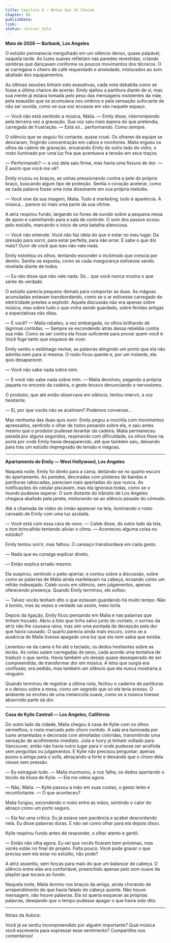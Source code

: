 ```yaml
---
title: Capítulo 6 – Notas Que Se Chocam
chapter: 06
publishDate: 
link: 
status: revisar_tela
---
```


**Maio de 2026 — Burbank, Los Angeles**

O estúdio permanecia mergulhado em um silêncio denso, quase palpável, naquela tarde. As luzes suaves refletiam nas paredes revestidas, criando sombras que dançavam conforme os poucos movimentos dos técnicos. O ar carregava o cheiro de café requentado e ansiedade, misturados ao som abafado dos equipamentos.

As últimas sessões tinham sido exaustivas, cada nota debatida como se fosse a última chance de acertar. Emily ajeitou a partitura diante de si, mas sua mente já estava tomada pelo peso das mensagens insistentes da mãe, pela exaustão que se acumulava nos ombros e pela sensação sufocante de não ser ouvida, como se sua voz ecoasse em vão naquele espaço.

— Você não está sentindo a música, Malia. — Emily disse, interrompendo pela terceira vez a gravação. Sua voz saiu mais áspera do que pretendia, carregada de frustração. — Está só... performando. Como sempre.

O silêncio que se seguiu foi cortante, quase cruel. Os olhares da equipe se desviaram, fingindo concentração em cabos e monitores. Malia ergueu os olhos da cabine de gravação, encarando Emily do outro lado do vidro, o rosto iluminado por uma luz fria que acentuava a tensão em seus traços.

— Performando? — a voz dela saiu firme, mas havia uma fissura de dor. — É assim que você me vê?

Emily cruzou os braços, as unhas pressionando contra a pele do próprio braço, buscando algum tipo de proteção. Sentia o coração acelerar, como se cada palavra fosse uma nota dissonante em sua própria melodia.

— Você vive da sua imagem, Malia. Tudo é marketing, tudo é aparência. A música... parece só mais uma parte da sua vitrine.

A atriz respirou fundo, largando os fones de ouvido sobre a pequena mesa de apoio e caminhando para a sala de controle. O som dos passos ecoou pelo estúdio, marcando o início de uma batalha silenciosa.

— Você não entende. Você não faz ideia do que é estar no meu lugar. Da pressão para sorrir, para estar perfeita, para não errar. E sabe o que dói mais? Ouvir de você que isso não vale nada.

Emily estreitou os olhos, tentando esconder o incômodo que crescia por dentro. Sentia-se exposta, como se cada insegurança estivesse sendo revelada diante de todos.

— Eu não disse que não vale nada. Só... que você nunca mostra o que sente de verdade.

O estúdio parecia pequeno demais para comportar as duas. As mágoas acumuladas estavam transbordando, como se o ar estivesse carregado de eletricidade prestes a explodir. Aquela discussão não era apenas sobre música, mas sobre tudo o que vinha sendo guardado, sobre feridas antigas e expectativas não ditas.

— E você? — Malia rebateu, a voz embargada, os olhos brilhando de lágrimas contidas. — Sempre se escondendo atrás dessa rebeldia contra sua mãe. Como se ser contra ela fosse suficiente para provar quem você é. Você foge tanto que esquece de viver.

Emily sentiu o estômago revirar, as palavras atingindo um ponto que ela não admitia nem para si mesma. O rosto ficou quente e, por um instante, ela quis desaparecer.

— Você não sabe nada sobre mim.

— E você não sabe nada sobre mim. — Malia devolveu, pegando a própria jaqueta no encosto da cadeira, o gesto brusco denunciando o nervosismo.

O produtor, que até então observava em silêncio, tentou intervir, a voz hesitante:

— Ei, por que vocês não se acalmam? Podemos conversar...

Mas nenhuma das duas quis ouvir. Emily pegou a mochila com movimentos apressados, sentindo o olhar de todos pesando sobre ela, e saiu antes mesmo que o produtor pudesse levantar da cadeira. Malia permaneceu parada por alguns segundos, respirando com dificuldade, os olhos fixos na porta por onde Emily havia desaparecido, até que também saiu, deixando para trás um estúdio impregnado de tensão e mágoas.

---

**Apartamento de Emily — West Hollywood, Los Angeles**

Naquela noite, Emily foi direto para a cama, deitando-se no quarto escuro do apartamento. As paredes, decoradas com pôsteres de bandas e partituras rabiscadas, pareciam mais apertadas do que nunca. As notificações do celular piscavam, mas ela ignorava todas, como se o mundo pudesse esperar. O som distante do trânsito de Los Angeles chegava abafado pela janela, misturando-se ao silêncio pesado do cômodo.

Até a chamada de vídeo do irmão aparecer na tela, iluminando o rosto cansado de Emily com uma luz azulada.

— Você está com essa cara de novo. — Caleb disse, do outro lado da tela, o tom brincalhão tentando aliviar o clima. — Aconteceu alguma coisa no estúdio?

Emily tentou sorrir, mas falhou. O cansaço transbordava em cada gesto.

— Nada que eu consiga explicar direito.

— Então explica errado mesmo.

Ela suspirou, sentindo o peito apertar, e contou sobre a discussão, sobre como as palavras de Malia ainda martelavam na cabeça, ecoando como um refrão indesejado. Caleb ouviu em silêncio, sem julgamentos, apenas oferecendo presença. Quando Emily terminou, ele soltou:

— Talvez vocês tenham dito o que estavam guardando há muito tempo. Não é bonito, mas às vezes a verdade sai assim, meio torta.

Depois da ligação, Emily ficou pensando em Malia e nas palavras que tinham trocado. Abriu a foto que tinha salvo junto do contato, o sorriso da atriz não lhe causava raiva, mas sim uma pontada de decepção pela dor que havia causado. O quarto parecia ainda mais escuro, como se a ausência de Malia tivesse apagado uma luz que ela nem sabia que existia.

Levantou-se da cama e foi até o teclado, os dedos hesitantes sobre as teclas. As notas saíam carregadas de peso, cada acorde uma tentativa de traduzir o que sentia. Havia também um desejo quase desesperado de ser compreendida, de transformar dor em música. A letra que surgia era confissão, era pedido, mas também um silêncio que ela nunca mostraria a ninguém.

Quando terminou de registrar a última nota, fechou o caderno de partituras e o deixou sobre a mesa, como um segredo que só ela teria acesso. O ambiente se encheu de uma melancolia suave, como se a música tivesse absorvido parte da dor.

---

**Casa de Kylie Cantrall — Los Angeles, Califórnia**

Do outro lado da cidade, Malia chegou à casa de Kylie com os olhos vermelhos, o rosto marcado pelo choro contido. A sala era iluminada por luzes amareladas e decorada com almofadas coloridas, transmitindo uma sensação de acolhimento imediato. Julia e Ivory já tinham voltado para Vancouver, então não havia outro lugar para ir onde pudesse ser acolhida sem perguntas ou julgamentos. E Kylie não precisou perguntar; apenas puxou a amiga para o sofá, abraçando-a forte e deixando que o choro dela viesse sem pressão.

— Eu estraguei tudo. — Malia murmurou, a voz falha, os dedos apertando o tecido da blusa de Kylie. — Ela me odeia agora.

— Não, Malia. — Kylie passou a mão em suas costas, o gesto lento e reconfortante. — O que aconteceu?

Malia fungou, escondendo o rosto entre as mãos, sentindo o calor do abraço como um porto seguro.

— Ela fez uma crítica. Eu já estava sem paciência e acabei descontando nela. Eu disse palavras duras. E não sei como olhar para ela depois disso.

Kylie respirou fundo antes de responder, o olhar atento e gentil.

— Então não olha agora. Eu sei que vocês ficaram bem próximas, mas vocês estão no final do projeto. Falta pouco. Você pode gravar o que precisa sem ela estar no estúdio, não pode?

A atriz assentiu, sem forças para mais do que um balançar de cabeça. O silêncio entre elas era confortável, preenchido apenas pelo som suave da playlist que tocava ao fundo.

Naquela noite, Malia dormiu nos braços da amiga, ainda chorando de arrependimento do que havia falado de cabeça quente. Não houve mensagem, não houve palavras. Ela só queria esquecer as próprias palavras, desejando que o tempo pudesse apagar o que havia sido dito.

---

Notas da Autora:

Você já se sentiu incompreendido por alguém importante? Qual música você escreveria para expressar esse sentimento? Compartilhe nos comentários!

